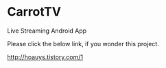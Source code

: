 # CarrotTV
Live Streaming Android App 

Please click the below link, if you wonder this project.

http://hoauys.tistory.com/1
